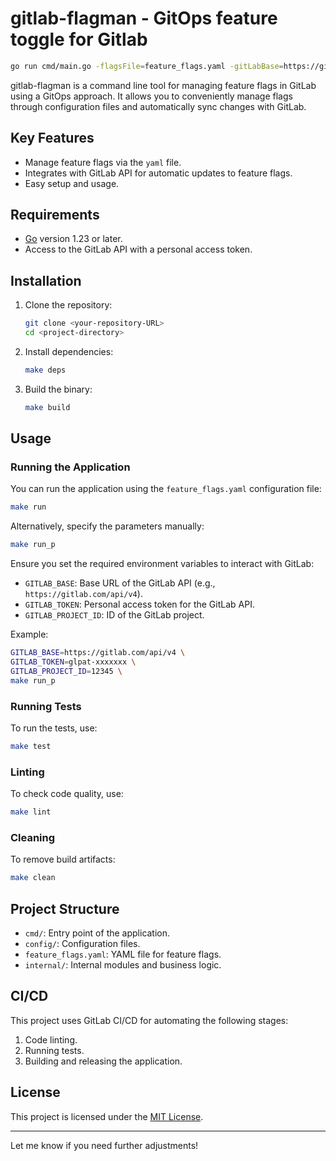 # gitlab-flagman - GitOps feature toggle for Gitlab

```bash
go run cmd/main.go -flagsFile=feature_flags.yaml -gitLabBase=https://gitlab.com/api/v4 -gitLabToken=YOUR_TOKEN -gitLabProjectID=YOUR_PROJECT_ID
```
gitlab-flagman is a command line tool for managing feature flags in GitLab using a GitOps approach. It allows you to conveniently manage flags through configuration files and automatically sync changes with GitLab.

## Key Features

- Manage feature flags via the `yaml` file.
- Integrates with GitLab API for automatic updates to feature flags.
- Easy setup and usage.

## Requirements

- [Go](https://golang.org/) version 1.23 or later.
- Access to the GitLab API with a personal access token.

## Installation

1. Clone the repository:

   ```bash
   git clone <your-repository-URL>
   cd <project-directory>
   ```

2. Install dependencies:

   ```bash
   make deps
   ```

3. Build the binary:

   ```bash
   make build
   ```

## Usage

### Running the Application

You can run the application using the `feature_flags.yaml` configuration file:

```bash
make run
```

Alternatively, specify the parameters manually:

```bash
make run_p
```

Ensure you set the required environment variables to interact with GitLab:

- `GITLAB_BASE`: Base URL of the GitLab API (e.g., `https://gitlab.com/api/v4`).
- `GITLAB_TOKEN`: Personal access token for the GitLab API.
- `GITLAB_PROJECT_ID`: ID of the GitLab project.

Example:

```bash
GITLAB_BASE=https://gitlab.com/api/v4 \
GITLAB_TOKEN=glpat-xxxxxxx \
GITLAB_PROJECT_ID=12345 \
make run_p
```

### Running Tests

To run the tests, use:

```bash
make test
```

### Linting

To check code quality, use:

```bash
make lint
```

### Cleaning

To remove build artifacts:

```bash
make clean
```

## Project Structure

- `cmd/`: Entry point of the application.
- `config/`: Configuration files.
- `feature_flags.yaml`: YAML file for feature flags.
- `internal/`: Internal modules and business logic.

## CI/CD

This project uses GitLab CI/CD for automating the following stages:
1. Code linting.
2. Running tests.
3. Building and releasing the application.

## License

This project is licensed under the [MIT License](LICENSE).

---

Let me know if you need further adjustments!